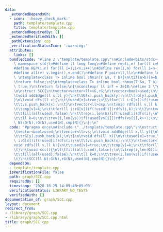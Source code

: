 ```yaml
---
data:
  _extendedDependsOn:
  - icon: ':heavy_check_mark:'
    path: template/template.cpp
    title: template/template.cpp
  _extendedRequiredBy: []
  _extendedVerifiedWith: []
  _pathExtension: cpp
  _verificationStatusIcon: ':warning:'
  attributes:
    links: []
  bundledCode: "#line 2 \"template/template.cpp\"\n#include<bits/stdc++.h>\nusing\
    \ namespace std;\n#define ll long long\n#define rep(i,n) for(ll i=0;i<n;i++)\n\
    #define REP(i,n) for(ll i=1;i<n;i++)\n#define rev(i,n) for(ll i=n-1;i>=0;i--)\n\
    #define all(v) v.begin(),v.end()\n#define P pair<ll,ll>\n#define len(s) (ll)s.size()\n\
    \ \ntemplate<class T> inline bool chmin(T &a, T b){\n\tif(a>b){a=b;return true;}\n\
    \treturn false;\n}\ntemplate<class T> inline bool chmax(T &a, T b){\n\tif(a<b){a=b;return\
    \ true;}\n\treturn false;\n}\nconstexpr ll inf = 3e18;\n#line 3 \"graph/SCC.cpp\"\
    \n\nstruct SCC{\n\tvector<vector<ll>>G,rG;\n\tvector<bool>used;\n\tvector<ll>vs;\n\
    \tvoid addEdge(ll x,ll y){\n\t\tG[x].push_back(y);\n\t\trG[y].push_back(x);\n\t\
    }\n\tvoid dfs(ll x){\n\t\tused[x]=true;\n\t\tfor(ll i:G[x])if(!used[i])dfs(i);\n\
    \t\tvs.push_back(x);\n\t}\n\tvector<ll>cmp;\n\tvoid rdfs(ll v,ll k){\n\t\tused[v]=true;\n\
    \t\tcmp[v]=k;\n\t\tfor(ll i:rG[v])if(!used[i])rdfs(i,k);\n\t}\n\tvoid scc(){\n\
    \t\tfill(all(used),false);\n\t\trep(i,len(G))if(!used[i])dfs(i);\n\t\tfill(all(used),false);\n\
    \t\tll k=0;\n\t\trev(i,len(vs))if(!used[vs[i]])rdfs(vs[i],k++);\n\t}\n\tSCC(ll\
    \ N):G(N),rG(N),used(N),cmp(N){}\n};\n"
  code: "#pragma once\n#include \"../template/template.cpp\"\n\nstruct SCC{\n\tvector<vector<ll>>G,rG;\n\
    \tvector<bool>used;\n\tvector<ll>vs;\n\tvoid addEdge(ll x,ll y){\n\t\tG[x].push_back(y);\n\
    \t\trG[y].push_back(x);\n\t}\n\tvoid dfs(ll x){\n\t\tused[x]=true;\n\t\tfor(ll\
    \ i:G[x])if(!used[i])dfs(i);\n\t\tvs.push_back(x);\n\t}\n\tvector<ll>cmp;\n\t\
    void rdfs(ll v,ll k){\n\t\tused[v]=true;\n\t\tcmp[v]=k;\n\t\tfor(ll i:rG[v])if(!used[i])rdfs(i,k);\n\
    \t}\n\tvoid scc(){\n\t\tfill(all(used),false);\n\t\trep(i,len(G))if(!used[i])dfs(i);\n\
    \t\tfill(all(used),false);\n\t\tll k=0;\n\t\trev(i,len(vs))if(!used[vs[i]])rdfs(vs[i],k++);\n\
    \t}\n\tSCC(ll N):G(N),rG(N),used(N),cmp(N){}\n};\n"
  dependsOn:
  - template/template.cpp
  isVerificationFile: false
  path: graph/SCC.cpp
  requiredBy: []
  timestamp: '2020-10-25 14:09:40+09:00'
  verificationStatus: LIBRARY_NO_TESTS
  verifiedWith: []
documentation_of: graph/SCC.cpp
layout: document
redirect_from:
- /library/graph/SCC.cpp
- /library/graph/SCC.cpp.html
title: graph/SCC.cpp
---
```

